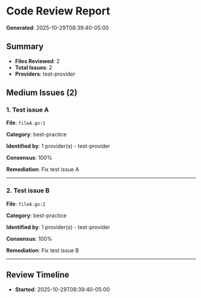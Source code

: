 # Code Review Report

**Generated**: 2025-10-29T08:39:40-05:00

## Summary

- **Files Reviewed**: 2
- **Total Issues**: 2
- **Providers**: test-provider

## Medium Issues (2)

### 1. Test issue A

**File**: `fileA.go:1`

**Category**: best-practice

**Identified by**: 1 provider(s) - test-provider

**Consensus**: 100%

**Remediation**: Fix test issue A

---

### 2. Test issue B

**File**: `fileA.go:2`

**Category**: best-practice

**Identified by**: 1 provider(s) - test-provider

**Consensus**: 100%

**Remediation**: Fix test issue B

---

## Review Timeline

- **Started**: 2025-10-29T08:39:40-05:00
